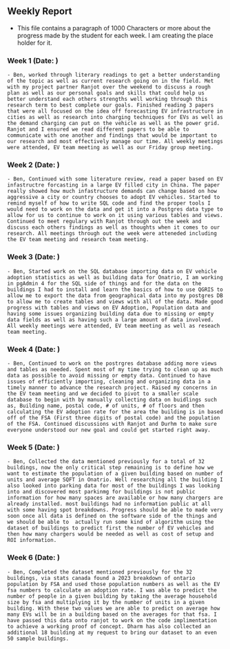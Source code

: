 ## Weekly Report
- This file contains a paragraph of 1000 Characters or more about the progress made by the student for each week. I am creating the place holder for it.

### Week 1 (Date:   )
    - Ben, worked through literary readings to get a better understanding of the topic as well as current research going on in the field. Met with my project partner Ranjot over the weekend to discuss a rough plan as well as our personal goals and skills that could help us better understand each others strengths well working through this research term to best complete our goals. Finished reading 3 papers that were all focused on the idea off forecasting EV infrastructure in cities as well as research into charging techniques for EVs as well as the demand charging can put on the vehicle as well as the power grid. Ranjot and I ensured we read different papers to be able to communicate with one another and findings that would be important to our research and most effectively manage our time. All weekly meetings were attended, EV team meeting as well as our Friday group meeting.

### Week 2 (Date:   )
    - Ben, Continued with some literature review, read a paper based on EV infastructre forcasting in a large EV filled city in China. The paper really showed how much infastructure demands can change based on how aggressive a city or country chooses to adopt EV vehicles. Started to remind myself of how to write SQL code and find the proper tools I would need to work on the data and get it into a Postgres data type to allow for us to continue to work on it using various tables and views. Continued to meet regulary with Ranjot through out the week and discuss each others findings as well as thoughts when it comes to our research. All meetings through out the week were atteneded including the EV team meeting and research team meeting.

### Week 3 (Date:   )
    - Ben, Started work on the SQL database importing data on EV vehicle adoption statistics as well as building data for Onatrio, I am working in pgAdmin 4 for the SQL side of things and for the data on the buildings I had to install and learn the basics of how to use QGRIS to allow me to export the data from geographical data into my postgres DB to allow me to create tables and views with all of the data. Made good progress with tables and views on EV Adoption, Population data and having some issues organizing building data due to missing or empty data fields as well as having such a large amount of data involved. All weekly meetings were attended, EV team meeting as well as reseach team meeting. 

### Week 4 (Date:   )
    - Ben, Continued to work on the postrgres database adding more views and tables as needed. Spent most of my time trying to clean up as much data as possible to avoid missing or empty data. Continued to have issues of efficiently importing, cleaning and organizing data in a timely manner to advance the research project. Raised my concerns in the EV team meeting and we decided to pivot to a smaller scale database to begin with by manually collecting data on buidlings such as, Building name, postal code, # of units, # of floors and then calculating the EV adoption rate for the area the building is in based off of the FSA (First three digits of postal code) and the population of the FSA. Continued discussions with Ranjot and Durhm to make sure everyone understood our new goal and could get started right away.

### Week 5 (Date:   )
    - Ben, Collected the data mentioned previously for a total of 32 buildings, now the only critical step remaining is to define how we want to estimate the population of a given building based on number of units and average SQFT in Onatrio. Well researching all the building I also looked into parking data for most of the buildings I was looking into and discovered most parkinmg for buildings is not public information for how many spaces are available or how many chargers are already installed. most buildings had no information public at all with some having spot breakdowns. Progress should be able to made very soon once all data is defined on the software side of the things and we should be able to  actually run some kind of algorithm using the dataset of buildings to predict first the number of EV vehicles and then how many chargers would be needed as well as cost of setup and ROI information.

### Week 6 (Date:   )
    - Ben, Completed the dataset mentioned previously for the 32 buildings, via stats canada found a 2023 breakdown of ontario population by FSA and used those population numbers as well as the EV fsa numbers to calculate an adoption rate. I was able to predict the number of people in a given building by taking the average household size by fsa and multiplying it by the number of units in a given building. With these two values we are able to predict on average how many EVs will be in a building based on the averages for that fsa. I have passed this data onto ranjot to work on the code implimentation to achieve a working proof of concept. Dharm has also collected an additional 18 building at my request to bring our dataset to an even 50 sample buildings.
